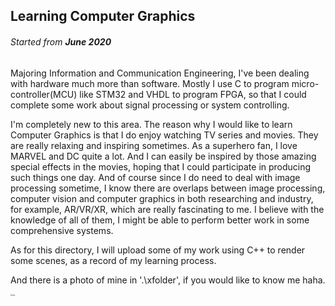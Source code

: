 ## Learning Computer Graphics

###### Started from __June 2020__

Majoring Information and Communication Engineering, I've been dealing with hardware much more than software. Mostly I use C to program micro-controller(MCU) like STM32 and VHDL to program FPGA, so that I could complete some work about signal processing or system controlling. 

I'm completely new to this area. The reason why I would like to learn Computer Graphics is that I do enjoy watching TV series and movies. They are really relaxing and inspiring sometimes. As a superhero fan, I love MARVEL and DC quite a lot. And I can easily be inspired by those amazing special effects in the movies, hoping that I could participate in producing such things one day. And of course since I do need to deal with image processing sometime, I know there are  overlaps between image processing, computer vision and computer graphics in both researching and industry, for example, AR/VR/XR, which are really fascinating to me. I believe with the knowledge of all of them, I might be able to perform better work in some comprehensive systems. 

As for this directory, I will upload some of my work using C++ to render some scenes, as a record of my learning process. 





And there is a photo of mine in '.\xfolder', if you would like to know me haha.





<img src="xfolder/me.jpg" alt="me" style="zoom:20%;" />
